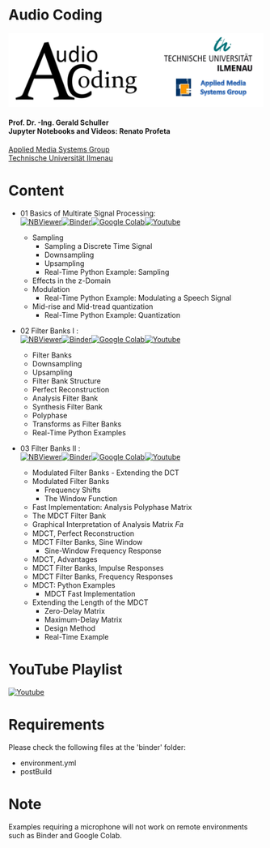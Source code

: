 # Audio Coding
<p align="center">
    <img src="./images/ac_header.png">
</p>

#### Prof. Dr. -Ing. Gerald Schuller <br> Jupyter Notebooks and Videos: Renato Profeta
[Applied Media Systems Group](https://www.tu-ilmenau.de/en/applied-media-systems-group/) <br>
[Technische Universität Ilmenau](https://www.tu-ilmenau.de/)

# Content
- 01 Basics of Multirate Signal Processing:<br> [![NBViewer](https://badgen.net/badge/Launch/on%20NBViewer/blue?icon=terminal)](https://nbviewer.jupyter.org/github/GuitarsAI/AudioCodingTutorials/blob/master/AC_01_Basics_Multirate.ipynb)[![Binder](https://mybinder.org/badge_logo.svg)](https://mybinder.org/v2/gh/GuitarsAI/AudioCodingTutorials/master?filepath=AC_01_Basics_Multirate.ipynb)[![Google Colab](https://badgen.net/badge/Launch/on%20Google%20Colab/black?icon=terminal)](https://colab.research.google.com/github/GuitarsAI/AudioCodingTutorials/blob/master/AC_01_Basics_Multirate.ipynb)[![Youtube](https://badgen.net/badge/Launch/on%20YouTube/red?icon=terminal)](https://youtu.be/Tp96ICZ_pMg)

  - Sampling
    - Sampling a Discrete Time Signal
    - Downsampling
    - Upsampling
    - Real-Time Python Example: Sampling
  - Effects in the z-Domain
  - Modulation
    - Real-Time Python Example: Modulating a Speech Signal
  - Mid-rise and Mid-tread quantization
    - Real-Time Python Example: Quantization

- 02 Filter Banks I :<br> [![NBViewer](https://badgen.net/badge/Launch/on%20NBViewer/blue?icon=terminal)](https://nbviewer.jupyter.org/github/GuitarsAI/AudioCodingTutorials/blob/master/AC_02_FilterBanks1.ipynb)[![Binder](https://mybinder.org/badge_logo.svg)](https://mybinder.org/v2/gh/GuitarsAI/AudioCodingTutorials/master?filepath=AC_02_FilterBanks1.ipynb)[![Google Colab](https://badgen.net/badge/Launch/on%20Google%20Colab/black?icon=terminal)](https://colab.research.google.com/github/GuitarsAI/AudioCodingTutorials/blob/master/AC_02_FilterBanks1.ipynb)[![Youtube](https://badgen.net/badge/Launch/on%20YouTube/red?icon=terminal)](https://youtu.be/Zk8Oum6LtUc)

  - Filter Banks
  - Downsampling
  - Upsampling
  - Filter Bank Structure
  - Perfect Reconstruction
  - Analysis Filter Bank
  - Synthesis Filter Bank
  - Polyphase
  - Transforms as Filter Banks
  - Real-Time Python Examples

- 03 Filter Banks II :<br> [![NBViewer](https://badgen.net/badge/Launch/on%20NBViewer/blue?icon=terminal)](https://nbviewer.jupyter.org/github/GuitarsAI/AudioCodingTutorials/blob/master/AC_03_FilterBanks2.ipynb)[![Binder](https://mybinder.org/badge_logo.svg)](https://mybinder.org/v2/gh/GuitarsAI/AudioCodingTutorials/master?filepath=AC_03_FilterBanks2.ipynb)[![Google Colab](https://badgen.net/badge/Launch/on%20Google%20Colab/black?icon=terminal)](https://colab.research.google.com/github/GuitarsAI/AudioCodingTutorials/blob/master/AC_03_FilterBanks2.ipynb)[![Youtube](https://badgen.net/badge/Launch/on%20YouTube/red?icon=terminal)](https://youtu.be/f1ykTtvWkwM)

  - Modulated Filter Banks - Extending the DCT
  - Modulated Filter Banks
    - Frequency Shifts
    - The Window Function
  - Fast Implementation: Analysis Polyphase Matrix
  - The MDCT Filter Bank
  - Graphical Interpretation of Analysis Matrix  𝐹𝑎
  - MDCT, Perfect Reconstruction
  - MDCT Filter Banks, Sine Window
    - Sine-Window Frequency Response
  - MDCT, Advantages
  - MDCT Filter Banks, Impulse Responses
  - MDCT Filter Banks, Frequency Responses
  - MDCT: Python Examples
    - MDCT Fast Implementation
  - Extending the Length of the MDCT
    - Zero-Delay Matrix
    - Maximum-Delay Matrix
    - Design Method
    - Real-Time Example
    
 # YouTube Playlist
 [![Youtube](https://badgen.net/badge/Launch/on%20YouTube/red?icon=terminal)](https://www.youtube.com/playlist?list=PL6QnpHKwdPYjRWkWLswWmxFrDmj6leRwh)
 

# Requirements
Please check the following files at the 'binder' folder:
  - environment.yml
  - postBuild
  
 # Note
 Examples requiring a microphone will not work on remote environments such as Binder and Google Colab. 
